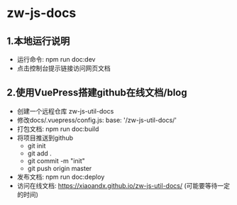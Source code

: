 # zw-js-docs

## 1.本地运行说明
- 运行命令: npm run doc:dev
- 点击控制台提示链接访问网页文档

## 2.使用VuePress搭建github在线文档/blog
- 创建一个远程仓库 zw-js-util-docs
- 修改docs/.vuepress/config.js: base: '/zw-js-util-docs/'
- 打包文档: npm run doc:build
- 将项目推送到github
  - git init
  - git add .
  - git commit -m "init"
  - git push origin master
- 发布文档: npm run doc:deploy
- 访问在线文档: https://xiaoandx.github.io/zw-js-util-docs/ (可能要等待一定的时间)

